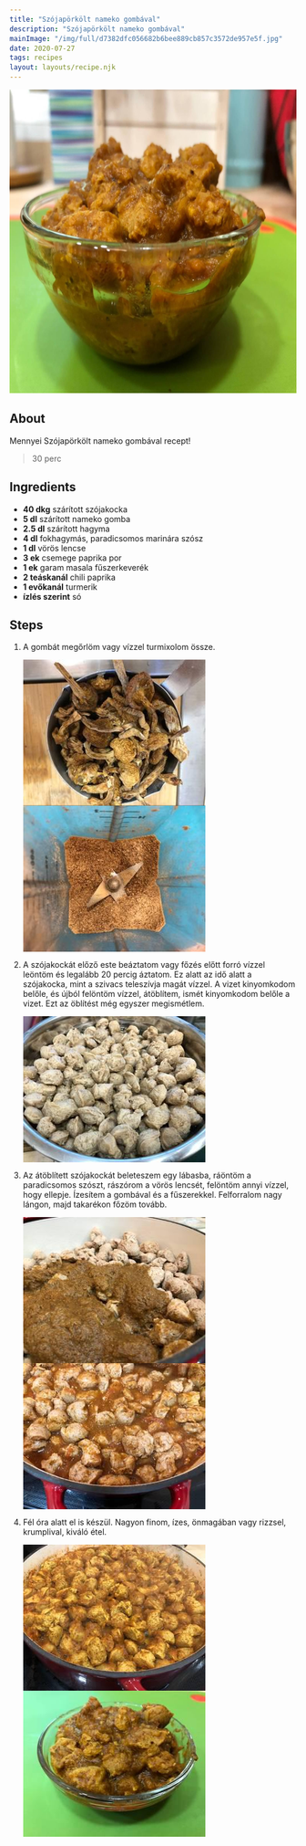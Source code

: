 ```yaml
---
title: "Szójapörkölt nameko gombával"
description: "Szójapörkölt nameko gombával"
mainImage: "/img/full/d7382dfc056682b6bee889cb857c3572de957e5f.jpg"
date: 2020-07-27
tags: recipes
layout: layouts/recipe.njk
---
```

                            
<p align="center"><a href="https://cookpad.com/hu/receptek/13216804-szojaporkolt-nameko-gombaval" rel="Recipe source page"><img width="751" height="532" src="/img/full/d7382dfc056682b6bee889cb857c3572de957e5f.jpg"/></a></p>

## About
Mennyei Szójapörkölt nameko gombával recept! 

> 30 perc 

## Ingredients
* **40 dkg** szárított szójakocka
* **5 dl** szárított nameko gomba
* **2.5 dl** szárított hagyma
* **4 dl** fokhagymás, paradicsomos marinára szósz
* **1 dl** vörös lencse
* **3 ek** csemege paprika por
* **1 ek** garam masala fűszerkeverék
* **2 teáskanál** chili paprika
* **1 evőkanál** turmerik
* **ízlés szerint** só

## Steps

1. A gombát megőrlöm vagy vízzel turmixolom össze.
 
    <p><img width="320" height="256" align="left" src="/img/full/a039bd998371ab448a51a7d8855acbb61fd83836.jpg"/></p><p><img width="320" height="256" align="left" src="/img/full/562216a9518686e454a1a19576b4590292282a5b.jpg"/></p><div style="clear: both"/>

2. A szójakockát előző este beáztatom vagy főzés előtt forró vízzel leöntöm és legalább 20 percig áztatom. Ez alatt az idő alatt a szójakocka, mint a szivacs teleszívja magát vízzel. A vizet kinyomkodom belőle, és újból felöntöm vízzel, átöblítem, ismét kinyomkodom belőle a vizet. Ezt az öblítést még egyszer megismétlem.
 
    <p><img width="320" height="256" align="left" src="/img/full/5e540129772e3bbd755bd4f4deef499934256878.jpg"/></p><div style="clear: both"/>

3. Az átöblített szójakockát beleteszem egy lábasba, ráöntöm a paradicsomos szószt, rászórom a vörös lencsét, felöntöm annyi vízzel, hogy ellepje. Ízesítem a gombával és a fűszerekkel. Felforralom nagy lángon, majd takarékon főzöm tovább.
 
    <p><img width="320" height="256" align="left" src="/img/full/2b1423f71d752168f2c0ad777ac7b53b387a26cf.jpg"/></p><p><img width="320" height="256" align="left" src="/img/full/01307695648a8f86ae2b9e862c427fa61b9a3fc8.jpg"/></p><div style="clear: both"/>

4. Fél óra alatt el is készül. Nagyon finom, ízes, önmagában vagy rizzsel, krumplival, kiváló étel.
 
    <p><img width="320" height="256" align="left" src="/img/full/1849efe021870ed7b51a45b5af71750af355bc25.jpg"/></p><p><img width="320" height="256" align="left" src="/img/full/58c85f7828ba9dae4f3b548f8adfac3c074c55fd.jpg"/></p><div style="clear: both"/>

